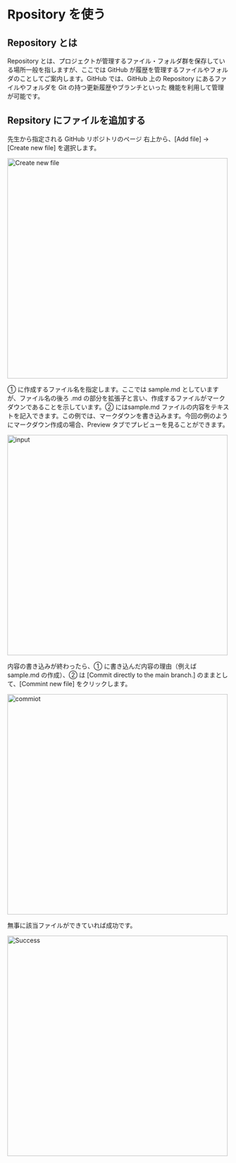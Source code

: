 # Rpository を使う

## Repository とは

Repository とは、プロジェクトが管理するファイル・フォルダ群を保存している場所一般を指しますが、ここでは GitHub が履歴を管理するファイルやフォルダのことしてご案内します。GitHub では、GitHub 上の Repository にあるファイルやフォルダを Git の持つ更新履歴やブランチといった 機能を利用して管理が可能です。

## Repsitory にファイルを追加する

先生から指定される GitHub リポジトリのページ 右上から、[Add file] → [Create new file] を選択します。

<a href="https://user-images.githubusercontent.com/2966953/116806546-bf568900-ab68-11eb-8760-0e7047d799fd.png"><img src="https://user-images.githubusercontent.com/2966953/116806546-bf568900-ab68-11eb-8760-0e7047d799fd.png" width="500" alt="Create new file"></a>

① に作成するファイル名を指定します。ここでは sample.md としていますが、ファイル名の後ろ .md の部分を拡張子と言い、作成するファイルがマークダウンであることを示しています。② にはsample.md ファイルの内容をテキストを記入できます。この例では、マークダウンを書き込みます。今回の例のようにマークダウン作成の場合、Preview タブでプレビューを見ることができます。

<a href="https://user-images.githubusercontent.com/2966953/116806747-02652c00-ab6a-11eb-8f48-aa2a00e54a2d.png"><img src="https://user-images.githubusercontent.com/2966953/116806747-02652c00-ab6a-11eb-8f48-aa2a00e54a2d.png" width="500" alt="input"></a>

内容の書き込みが終わったら、① に書き込んだ内容の理由（例えば sample.md の作成）、② は [Commit directly to the main branch.] のままとして、[Commint new file] をクリックします。

<a href="https://user-images.githubusercontent.com/2966953/116807292-59b8cb80-ab6d-11eb-8159-0ec5a86a4fd8.png"><img src="https://user-images.githubusercontent.com/2966953/116807292-59b8cb80-ab6d-11eb-8159-0ec5a86a4fd8.png" width="500" alt="commiot"></a>

無事に該当ファイルができていれば成功です。

<a href="https://user-images.githubusercontent.com/2966953/116807477-4fe39800-ab6e-11eb-988f-6db862dae89b.png"><img src="https://user-images.githubusercontent.com/2966953/116807477-4fe39800-ab6e-11eb-988f-6db862dae89b.png" width="500" alt="Success"></a>
